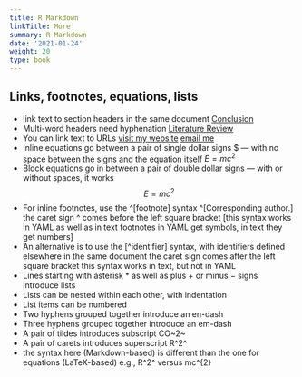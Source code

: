 ```yaml
---
title: R Markdown
linkTitle: More
summary: R Markdown
date: '2021-01-24'
weight: 20
type: book
---
```



## Links, footnotes, equations, lists

* link text to section headers in the same document [Conclusion](#conclusion)
* Multi-word headers need hyphenation [Literature Review](#literature-review)
* You can link text to URLs [visit my website](https://resulumit.com/) [email me](mailto:resuluy@uio.no)
* Inline equations go between a pair of single dollar signs $ — with no space between the signs and the equation itself $E = mc^{2}$
* Block equations go in between a pair of double dollar signs — with or without spaces, it works $$ E = mc^{2}$$
* For inline footnotes, use the ^[footnote] syntax ^[Corresponding author.] the caret sign ^ comes before the left square bracket [this syntax works in YAML as well as in text footnotes in YAML get symbols, in text they get numbers]
* An alternative is to use the [^identifier] syntax, with identifiers defined elsewhere in the same document the caret sign comes after the left square bracket this syntax works in text, but not in YAML
* Lines starting with asterisk * as well as plus + or minus − signs introduce lists
* Lists can be nested within each other, with indentation
* List items can be numbered
* Two hyphens grouped together introduce an en-dash
* Three hyphens grouped together introduce an em-dash
* A pair of tildes introduces subscript CO~2~
* A pair of carets introduces superscript R^2^
* the syntax here (Markdown-based) is different than the one for equations (LaTeX-based) e.g., R^2^ versus mc^{2}


